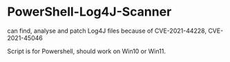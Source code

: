 # PowerShell-Log4J-Scanner
can find, analyse and patch Log4J files because of CVE-2021-44228, CVE-2021-45046

Script is for Powershell, should work on Win10 or Win11.
